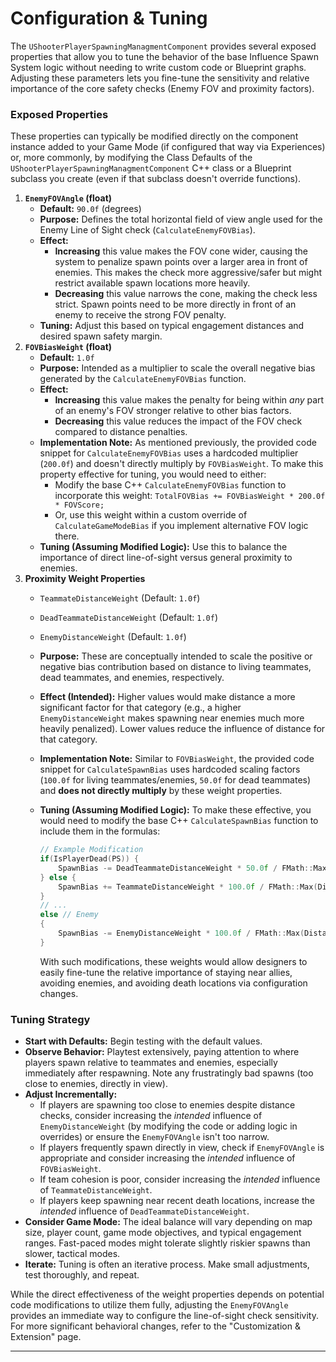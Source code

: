 # Configuration & Tuning

The `UShooterPlayerSpawningManagmentComponent` provides several exposed properties that allow you to tune the behavior of the base Influence Spawn System logic without needing to write custom code or Blueprint graphs. Adjusting these parameters lets you fine-tune the sensitivity and relative importance of the core safety checks (Enemy FOV and proximity factors).

### Exposed Properties

These properties can typically be modified directly on the component instance added to your Game Mode (if configured that way via Experiences) or, more commonly, by modifying the Class Defaults of the `UShooterPlayerSpawningManagmentComponent` C++ class or a Blueprint subclass you create (even if that subclass doesn't override functions).

1. **`EnemyFOVAngle` (float)**
   * **Default:** `90.0f` (degrees)
   * **Purpose:** Defines the total horizontal field of view angle used for the Enemy Line of Sight check (`CalculateEnemyFOVBias`).
   * **Effect:**
     * **Increasing** this value makes the FOV cone wider, causing the system to penalize spawn points over a larger area in front of enemies. This makes the check more aggressive/safer but might restrict available spawn locations more heavily.
     * **Decreasing** this value narrows the cone, making the check less strict. Spawn points need to be more directly in front of an enemy to receive the strong FOV penalty.
   * **Tuning:** Adjust this based on typical engagement distances and desired spawn safety margin.
2. **`FOVBiasWeight` (float)**
   * **Default:** `1.0f`
   * **Purpose:** Intended as a multiplier to scale the overall negative bias generated by the `CalculateEnemyFOVBias` function.
   * **Effect:**
     * **Increasing** this value makes the penalty for being within _any_ part of an enemy's FOV stronger relative to other bias factors.
     * **Decreasing** this value reduces the impact of the FOV check compared to distance penalties.
   * **Implementation Note:** As mentioned previously, the provided code snippet for `CalculateEnemyFOVBias` uses a hardcoded multiplier (`200.0f`) and doesn't directly multiply by `FOVBiasWeight`. To make this property effective for tuning, you would need to either:
     * Modify the base C++ `CalculateEnemyFOVBias` function to incorporate this weight: `TotalFOVBias += FOVBiasWeight * 200.0f * FOVScore;`
     * Or, use this weight within a custom override of `CalculateGameModeBias` if you implement alternative FOV logic there.
   * **Tuning (Assuming Modified Logic):** Use this to balance the importance of direct line-of-sight versus general proximity to enemies.
3. **Proximity Weight Properties**
   * `TeammateDistanceWeight` (Default: `1.0f`)
   * `DeadTeammateDistanceWeight` (Default: `1.0f`)
   * `EnemyDistanceWeight` (Default: `1.0f`)
   * **Purpose:** These are conceptually intended to scale the positive or negative bias contribution based on distance to living teammates, dead teammates, and enemies, respectively.
   * **Effect (Intended):** Higher values would make distance a more significant factor for that category (e.g., a higher `EnemyDistanceWeight` makes spawning near enemies much more heavily penalized). Lower values reduce the influence of distance for that category.
   * **Implementation Note:** Similar to `FOVBiasWeight`, the provided code snippet for `CalculateSpawnBias` uses hardcoded scaling factors (`100.0f` for living teammates/enemies, `50.0f` for dead teammates) and **does not directly multiply** by these weight properties.
   *   **Tuning (Assuming Modified Logic):** To make these effective, you would need to modify the base C++ `CalculateSpawnBias` function to include them in the formulas:

       ```cpp
       // Example Modification
       if(IsPlayerDead(PS)) {
           SpawnBias -= DeadTeammateDistanceWeight * 50.0f / FMath::Max(Distance, 1.0f);
       } else {
           SpawnBias += TeammateDistanceWeight * 100.0f / FMath::Max(Distance, 1.0f);
       }
       // ...
       else // Enemy
       {
           SpawnBias -= EnemyDistanceWeight * 100.0f / FMath::Max(Distance, 1.0f);
       }
       ```

       With such modifications, these weights would allow designers to easily fine-tune the relative importance of staying near allies, avoiding enemies, and avoiding death locations via configuration changes.

### Tuning Strategy

* **Start with Defaults:** Begin testing with the default values.
* **Observe Behavior:** Playtest extensively, paying attention to where players spawn relative to teammates and enemies, especially immediately after respawning. Note any frustratingly bad spawns (too close to enemies, directly in view).
* **Adjust Incrementally:**
  * If players are spawning too close to enemies despite distance checks, consider increasing the _intended_ influence of `EnemyDistanceWeight` (by modifying the code or adding logic in overrides) or ensure the `EnemyFOVAngle` isn't too narrow.
  * If players frequently spawn directly in view, check if `EnemyFOVAngle` is appropriate and consider increasing the _intended_ influence of `FOVBiasWeight`.
  * If team cohesion is poor, consider increasing the _intended_ influence of `TeammateDistanceWeight`.
  * If players keep spawning near recent death locations, increase the _intended_ influence of `DeadTeammateDistanceWeight`.
* **Consider Game Mode:** The ideal balance will vary depending on map size, player count, game mode objectives, and typical engagement ranges. Fast-paced modes might tolerate slightly riskier spawns than slower, tactical modes.
* **Iterate:** Tuning is often an iterative process. Make small adjustments, test thoroughly, and repeat.

While the direct effectiveness of the weight properties depends on potential code modifications to utilize them fully, adjusting the `EnemyFOVAngle` provides an immediate way to configure the line-of-sight check sensitivity. For more significant behavioral changes, refer to the "Customization & Extension" page.

***
